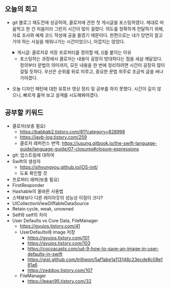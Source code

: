 ## 오늘의 회고
- git 블로그 재도전에 성공하여, 클로저에 관한 첫 게시글을 포스팅하였다. 제대로 마음먹고 한 건 처음이라 그런지 시간이 많이 걸렸다. 의도를 정확하게 전달하기 위해, 자료 조사와 예제 코드 작성에 공을 들였기 때문이다. 한편으로는 내가 당연히 알고 가야 하는 사실을 채워나가는 시간이었으니, 아깝지는 않았다.
    <details>
    <summary>게시글: 클로저로 저장 프로퍼티를 정의할 때, ()를 붙이는 이유</summary>
    <div markdown="1">

    클로저는 Swift에서 중요한 개념인 만큼, 다양한 곳에서 쓰이고 문법도 많은 편이다.
    그중 뷰 컨트롤러에 UI 요소를 추가할 때, 자주 사용하는 구문이 하나 있다.

    ```swift
    let myUIButton : UIButton = { return UIButton() }()
    ```

    돌아보니 문법을 쓰면서도 정작 원리에 대해 생각해본 적이 없었다. 마침 stackoverflow에서 나랑 비슷한 의문을 가진 사람을 찾을 수 있었고, 답변을 통해 왜 이렇게 사용하는지 알 수 있었다.

    [[stackoverflow] what do parenthesis do after lazy var definition?](https://stackoverflow.com/questions/35237786/what-do-parenthesis-do-after-lazy-var-definition)
    ```swift
    let test1 : Any = { return "Test" }
    let test2 : Any = { return "Test" }()
    print(type(of: test1))  // () -> String
    print(type(of: test2))  // String
    ```
    답변을 코드로 요약하면 위와 같다. ```Any``` 타입 프로퍼티로 타입 추론을 시도할 경우, ()를 붙이지 않으면 ```() -> String 형태의 함수```(클로저)로, ()를 붙이면 반환값(```String```)으로 타입이 정해진다는 사실을 알 수 있다.

    ```swift
    let test = { return "Test" }
    // let test : String = { return "Test" } // 컴파일 에러
    ```
    **()를 붙이지 않을 경우**, 이 코드는 단순히 클로저를 대입하는 구문이다. 즉, ```test```는 ```() -> String``` 형태의 클로저 타입이 된다. 이렇게 대입이 가능한 이유는 클로저가 프로퍼티에 저장할 수 있는 일급 객체이기 때문이다.

    ```swift
    let test = { return "Test" }()
    ```
    **()를 붙일 경우**, ```test```는 클로저 내부 코드의 반환값인 "Test", 즉 ```String``` 타입이 된다. 이는 ()가 해당 클로저, 즉 코드의 실행을 의미하기 때문이다.

    ```swift
    let test = { print("Test") }
    test() // "Test" 출력
    ```
    왜 ()가 클로저의 실행을 의미하도록 설계했는지까지는 알 수 없었다. 하지만, 대부분의 언어가 ()를 사용하여 함수를 호출하고, Swift에서의 클로저는 함수이기 때문에 이런 문법을 설계했다고 생각한다.

    </div>
    </details>

    - 포스팅하는 과정에서 클로저는 내용이 굉장히 방대하다는 점을 새삼 깨달았다. 정의부터 문법의 의미까지, 모든 내용을 한 번에 정리하려면 시간이 굉장히 많이 걸릴 듯하다. 우선은 순위를 뒤로 미루고, 중요한 문법 위주로 조금씩 글을 써나가야겠다.



- 오늘 디자인 패턴에 대한 유튜브 영상 정리 및 공부를 하지 못했다. 시간이 길지 않으니, 빠르게 훑어 보고 설계를 시도해봐야겠다.

## 공부할 키워드
- 클로저(보충 필요)
    - https://babbab2.tistory.com/81?category=828998
    - https://jayb-log.tistory.com/259
    - 클로저 레퍼런스 번역: https://jusung.gitbook.io/the-swift-language-guide/language-guide/07-closures#closure-expressions
- git: 업스트림에 대하여
- Swift의 생성자
    - https://sihyungyou.github.io/iOS-init/
    - 도표 확인할 것
- 프로퍼티 래퍼(보충 필요)
- FirstResponder
- Hashable의 올바른 사용법
- 스택뷰보다 다른 레이아웃의 성능상 이점이 크다?
- UICollectionViewDiffableDataSource
- Retain cycle, weak, unowned
- Self와 self의 차이
- User Defaults vs Core Data, FileManager
    - https://gyuios.tistory.com/41
    - UserDefaults에 image 저장
        - https://gyuios.tistory.com/101
        - https://gyuios.tistory.com/103
        - https://cocoacasts.com/ud-9-how-to-save-an-image-in-user-defaults-in-swift
        - https://gist.github.com/trilliwon/5af1abe1a113148c23ecde8c08e181a6
        - https://zeddios.tistory.com/107
    - FileManager
        - https://leeari95.tistory.com/32
